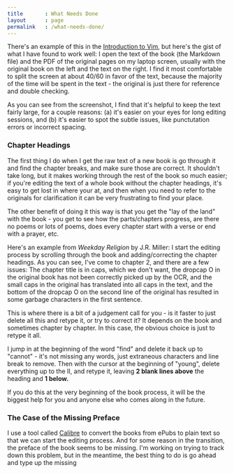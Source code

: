 ```yaml
---
title       : What Needs Done
layout      : page
permalink   : /what-needs-done/
---
```

There's an example of this in the [Introduction to Vim](/vim-intro/), but here's the gist of what I have found to work well: I open the text of the book (the Markdown file) and the PDF of the original pages on my laptop screen, usually with the original book on the left and the text on the right. I find it most comfortable to split the screen at about 40/60 in favor of the text, because the majority of the time will be spent in the text - the original is just there for reference and double checking.

As you can see from the screenshot, I find that it's helpful to keep the text fairly large, for a couple reasons: (a) it's easier on your eyes for long editing sessions, and (b) it's easier to spot the subtle issues, like punctutation errors or incorrect spacing.

### Chapter Headings

The first thing I do when I get the raw text of a new book is go through it and find the chapter breaks, and make sure those are correct. It shouldn't take long, but it makes working through the rest of the book so much easier; if you're editing the text of a whole book without the chapter headings, it's easy to get lost in where your at, and then when you need to refer to the originals for clarification it can be very frustrating to find your place.

The other benefit of doing it this way is that you get the "lay of the land" with the book - you get to see how the parts/chapters progress, are there no poems or lots of poems, does every chapter start with a verse or end with a prayer, etc.

Here's an example from *Weekday Religion* by J.R. Miller: I start the editing process by scrolling through the book and adding/correcting the chapter headings. As you can see, I've come to chapter 2, and there are a few issues: The chapter title is in caps, which we don't want, the dropcap O in the original book has not been correctly picked up by the OCR, and the small caps  in the original has translated into all caps in the text, and the bottom of the dropcap O on the second line of the original has resulted in some garbage characters in the first sentence.

This is where there is a bit of a judgement call for you - is it faster to just delete all this and retype it, or try to correct it? It depends on the book and sometimes chapter by chapter. In this case, the obvious choice is just to retype it all. 

I jump in at the beginning of the word "find" and delete it back up to "cannot" - it's not missing any words, just extraneous characters and line break to remove. Then with the cursor at the beginning of "young", delete everything up to the II, and retype it, leaving **2 blank lines above** the heading and **1 below.**

If you do this at the very beginning of the book process, it will be the biggest help for you and anyone else who comes along in the future.

### The Case of the Missing Preface

I use a tool called [Calibre]() to convert the books from ePubs to plain text so that we can start the editing process. And for some reason in the transition, the preface of the book seems to be missing. I'm working on trying to track down this problem, but in the meantime, the best thing to do is go ahead and type up the missing  
